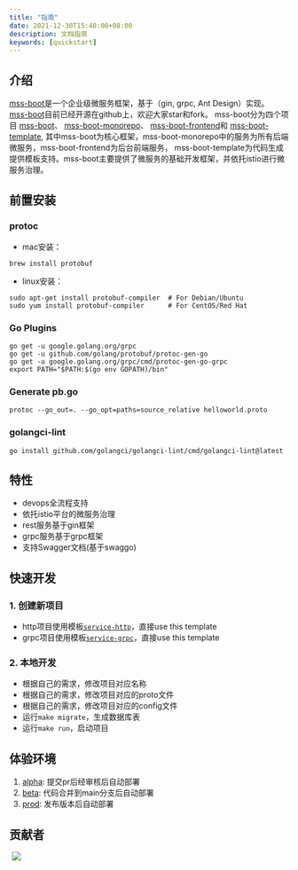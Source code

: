```yaml
---
title: "指南"
date: 2021-12-30T15:40:00+08:00
description: 文档指南
keywords: [quickstart]
---
```

## 介绍
[mss-boot](https://github.com/mss-boot-io/mss-boot)是一个企业级微服务框架，基于（gin, grpc, Ant Design）实现。
[mss-boot](https://github.com/mss-boot-io/mss-boot)目前已经开源在github上，欢迎大家star和fork。
mss-boot分为四个项目
[mss-boot](https://github.com/mss-boot-io/mss-boot)、
[mss-boot-monorepo](https://github.com/mss-boot-io/mss-boot-monorepo)、
[mss-boot-frontend](https://github.com/mss-boot-io/mss-boot-frontend)和
[mss-boot-template](https://github.com/mss-boot-io/mss-boot-template),
其中mss-boot为核心框架，mss-boot-monorepo中的服务为所有后端微服务，mss-boot-frontend为后台前端服务，
mss-boot-template为代码生成提供模板支持。mss-boot主要提供了微服务的基础开发框架，并依托istio进行微服务治理。

## 前置安装

### protoc
- mac安装：
```shell
brew install protobuf
```
- linux安装：
```shell
sudo apt-get install protobuf-compiler  # For Debian/Ubuntu
sudo yum install protobuf-compiler      # For CentOS/Red Hat
```

### Go Plugins
```shell
go get -u google.golang.org/grpc
go get -u github.com/golang/protobuf/protoc-gen-go
go get -u google.golang.org/grpc/cmd/protoc-gen-go-grpc
export PATH="$PATH:$(go env GOPATH)/bin"
```

### Generate pb.go
```shell
protoc --go_out=. --go_opt=paths=source_relative helloworld.proto
```

### golangci-lint
```shell
go install github.com/golangci/golangci-lint/cmd/golangci-lint@latest
```

## 特性
- devops全流程支持
- 依托istio平台的微服务治理
- rest服务基于gin框架
- grpc服务基于grpc框架
- 支持Swagger文档(基于swaggo)

## 快速开发
### 1. 创建新项目
- http项目使用模板[`service-http`](https://github.com/mss-boot-io/service-http)，直接use this template
- grpc项目使用模板[`service-grpc`](https://github.com/mss-boot-io/service-grpc)，直接use this template

### 2. 本地开发
- 根据自己的需求，修改项目对应名称
- 根据自己的需求，修改项目对应的proto文件
- 根据自己的需求，修改项目对应的config文件
- 运行`make migrate`，生成数据库表
- 运行`make run`，启动项目

## 体验环境
1. [alpha](http://alpha.mssboot.io): 提交pr后经审核后自动部署
2. [beta](http://beta.mssboot.io): 代码合并到main分支后自动部署
3. [prod](http://www.mssboot.io): 发布版本后自动部署

## 贡献者
<span style="margin: 0 5px;" ><a href="https://github.com/lwnmengjing" ><img src="https://images.weserv.nl/?url=avatars.githubusercontent.com/u/12806223?s=64&v=4&w=60&fit=cover&mask=circle&maxage=7d" /></a></span>
